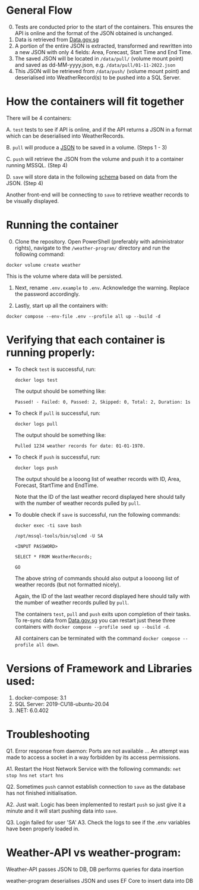 # General Flow
0. Tests are conducted prior to the start of the containers. This ensures the API is online and the format of the JSON obtained is unchanged.
1. Data is retrieved from [Data.gov.sg](https://data.gov.sg/dataset/weather-forecast)
2. A portion of the entire JSON is extracted, transformed and rewritten into a new JSON with only 4 fields: Area, Forecast, Start Time and End Time.
3. The saved JSON will be located in `/data/pull/` (volume mount point) and saved as dd-MM-yyyy.json, e.g. `/data/pull/01-11-2022.json`
4. This JSON will be retrieved from `/data/push/` (volume mount point) and deserialised into WeatherRecord(s) to be pushed into a SQL Server.

# How the containers will fit together
There will be 4 containers:

A. `test` tests to see if API is online, and if the API returns a JSON in a format which can be deserialised into WeatherRecords.

B. `pull` will produce a [JSON](https://github.com/vms3-demo-purpose/weather-program/files/9934735/01-11-2022.json.txt)
to be saved in a volume. (Steps 1 - 3)

C. `push` will retrieve the JSON from the volume and push it to a container running MSSQL. (Step 4)

D. `save` will store data in the following [schema](https://github.com/vms3-demo-purpose/weather-program/files/9934736/CREATE_TABLE.sql.txt) based on data from the JSON. (Step 4)

Another front-end will be connecting to `save` to retrieve weather records to be visually displayed. 

# Running the container
0. Clone the repository. Open PowerShell (preferably with administrator rights), navigate to the `/weather-program/` directory and run the following command:

`docker volume create weather`

This is the volume where data will be persisted. 

1. Next, rename `.env.example` to `.env`. Acknowledge the warning. Replace the password accordingly.

2. Lastly, start up all the containers with:

`docker compose --env-file .env --profile all up --build -d`

# Verifying that each container is running properly:

* To check `test` is successful, run:

  `docker logs test`

  The output should be something like:

  `Passed! - Failed: 0, Passed: 2, Skipped: 0, Total: 2, Duration: 1s`

* To check if `pull` is successful, run: 

  `docker logs pull`

  The output should be something like:

  `Pulled 1234 weather records for date: 01-01-1970.`

* To check if `push` is successful, run:

  `docker logs push`

  The output should be a looong list of weather records with ID, Area, Forecast, StartTime and EndTime.  
       
  Note that the ID of the last weather record displayed here should tally with the number of weather records pulled by `pull`.

* To double check if `save` is successful, run the following commands:

  `docker exec -ti save bash`

  `/opt/mssql-tools/bin/sqlcmd -U SA`

  `<INPUT PASSWORD>`

  `SELECT * FROM WeatherRecords;`

  `GO`

  The above string of commands should also output a loooong list of weather records (but not formatted nicely). 
       
  Again, the ID of the last weather record displayed here should tally with the number of weather records pulled by `pull`.
  
  The containers `test`, `pull` and `push` exits upon completion of their tasks. To re-sync data from [Data.gov.sg](https://data.gov.sg/dataset/weather-forecast) you can restart just these three containers with `docker compose --profile seed up --build -d`.
  
  All containers can be terminated with the command `docker compose --profile all down`.

# Versions of Framework and Libraries used:
1. docker-compose: 3.1
2. SQL Server: 2019-CU18-ubuntu-20.04
3. .NET: 6.0.402

# Troubleshooting
Q1. Error response from daemon: Ports are not available ... An attempt was made to access a socket in a way forbidden by its access permissions.

A1. Restart the Host Network Service with the following commands:   `net stop hns` `net start hns`

Q2. Sometimes `push` cannot establish connection to `save` as the database has not finished initialisation. 

A2. Just wait. Logic has been implemented to restart `push` so just give it a minute and it will start pushing data into `save`.

Q3. Login failed for user 'SA'
A3. Check the logs to see if the .env variables have been properly loaded in.

# Weather-API vs weather-program:
Weather-API passes JSON to DB, DB performs queries for data insertion

weather-program deserialises JSON and uses EF Core to insert data into DB
